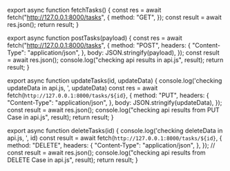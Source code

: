 export async function fetchTasks() {
  const res = await fetch("http://127.0.0.1:8000/tasks", {
    method: "GET",
  });
  const result = await res.json();
  return result;
}

export async function postTasks(payload) {
  const res = await fetch("http://127.0.0.1:8000/tasks", {
    method: "POST",
    headers: {
      "Content-Type": "application/json",
    },
    body: JSON.stringify(payload),
  });
  const result = await res.json();
  console.log("checking api results in api.js", result);
  return result;
}

export async function updateTasks(id, updateData) {
  console.log('checking updateData in api.js, ', updateData)
  const res = await fetch(`http://127.0.0.1:8000/tasks/${id}`, {
    method: "PUT",
    headers: {
      "Content-Type": "application/json",
    },
    body: JSON.stringify(updateData),
  });
  const result = await res.json();
  console.log("checking api results from PUT Case in api.js", result);
  return result;
}

export async function deleteTasks(id) {
  console.log('checking deleteData in api.js, ', id)
  const result = await fetch(`http://127.0.0.1:8000/tasks/${id}`, {
    method: "DELETE",
    headers: {
      "Content-Type": "application/json",
    },
  });
  // const result = await res.json();
  console.log("checking api results from DELETE Case in api.js", result);
  return result;
}
